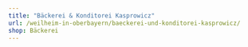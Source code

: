 ```yaml
---
title: "Bäckerei & Konditorei Kasprowicz"
url: /weilheim-in-oberbayern/baeckerei-und-konditorei-kasprowicz/
shop: Bäckerei
---
```

